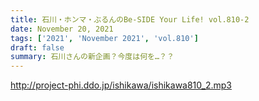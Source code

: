 ```yaml
---
title: 石川・ホンマ・ぶるんのBe-SIDE Your Life! vol.810-2
date: November 20, 2021
tags: ['2021', 'November 2021', 'vol.810']
draft: false
summary: 石川さんの新企画？今度は何を…？？
---
```


http://project-phi.ddo.jp/ishikawa/ishikawa810_2.mp3